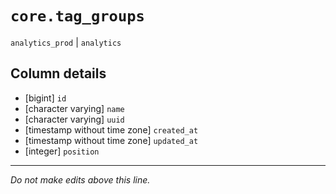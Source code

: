 # `core.tag_groups`
`analytics_prod` | `analytics`

## Column details
* [bigint]    `id`
* [character varying] `name`
* [character varying] `uuid`
* [timestamp without time zone] `created_at`
* [timestamp without time zone] `updated_at`
* [integer]   `position`

-------------------------------------------------------------------------------
*Do not make edits above this line.*
